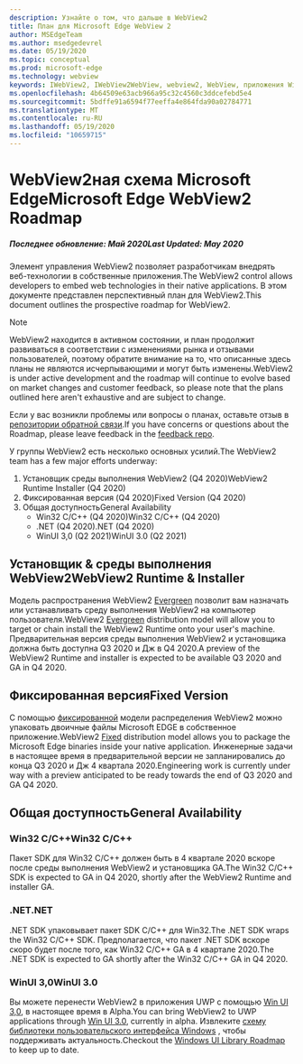 ```yaml
---
description: Узнайте о том, что дальше в WebView2
title: План для Microsoft Edge WebView 2
author: MSEdgeTeam
ms.author: msedgedevrel
ms.date: 05/19/2020
ms.topic: conceptual
ms.prod: microsoft-edge
ms.technology: webview
keywords: IWebView2, IWebView2WebView, webview2, WebView, приложения Win32, Win32, EDGE, ICoreWebView2, ICoreWebView2Host, элемент управления "веб-браузер", HTML Edge
ms.openlocfilehash: 4b64509e63acb966a95c32c4560c3ddcefebd5e4
ms.sourcegitcommit: 5bdffe91a6594f77eeffa4e864fda90a02784771
ms.translationtype: MT
ms.contentlocale: ru-RU
ms.lasthandoff: 05/19/2020
ms.locfileid: "10659715"
---
```

# <span data-ttu-id="685a0-104">WebView2ная схема Microsoft Edge</span><span class="sxs-lookup"><span data-stu-id="685a0-104">Microsoft Edge WebView2 Roadmap</span></span>

##### <span data-ttu-id="685a0-105">Последнее обновление: Май 2020</span><span class="sxs-lookup"><span data-stu-id="685a0-105">Last Updated: May 2020</span></span>

<span data-ttu-id="685a0-106">Элемент управления WebView2 позволяет разработчикам внедрять веб-технологии в собственные приложения.</span><span class="sxs-lookup"><span data-stu-id="685a0-106">The WebView2 control allows developers to embed web technologies in their native applications.</span></span> <span data-ttu-id="685a0-107">В этом документе представлен перспективный план для WebView2.</span><span class="sxs-lookup"><span data-stu-id="685a0-107">This document outlines the prospective roadmap for WebView2.</span></span> 

> [!NOTE]
> <span data-ttu-id="685a0-108">WebView2 находится в активном состоянии, и план продолжит развиваться в соответствии с изменениями рынка и отзывами пользователей, поэтому обратите внимание на то, что описанные здесь планы не являются исчерпывающими и могут быть изменены.</span><span class="sxs-lookup"><span data-stu-id="685a0-108">WebView2 is under active development and the roadmap will continue to evolve based on market changes and customer feedback, so please note that the plans outlined here aren't exhaustive and are subject to change.</span></span> 

<span data-ttu-id="685a0-109">Если у вас возникли проблемы или вопросы о планах, оставьте отзыв в [репозитории обратной связи](https://github.com/MicrosoftEdge/WebViewFeedback).</span><span class="sxs-lookup"><span data-stu-id="685a0-109">If you have concerns or questions about the Roadmap, please leave feedback in the [feedback repo](https://github.com/MicrosoftEdge/WebViewFeedback).</span></span>

<span data-ttu-id="685a0-110">У группы WebView2 есть несколько основных усилий.</span><span class="sxs-lookup"><span data-stu-id="685a0-110">The WebView2 team has a few major efforts underway:</span></span>

1.  <span data-ttu-id="685a0-111">Установщик среды выполнения WebView2 (Q4 2020)</span><span class="sxs-lookup"><span data-stu-id="685a0-111">WebView2 Runtime Installer (Q4 2020)</span></span>
2.  <span data-ttu-id="685a0-112">Фиксированная версия (Q4 2020)</span><span class="sxs-lookup"><span data-stu-id="685a0-112">Fixed Version (Q4 2020)</span></span>
3.  <span data-ttu-id="685a0-113">Общая доступность</span><span class="sxs-lookup"><span data-stu-id="685a0-113">General Availability</span></span> 
    *   <span data-ttu-id="685a0-114">Win32 C/C++ (Q4 2020)</span><span class="sxs-lookup"><span data-stu-id="685a0-114">Win32 C/C++ (Q4 2020)</span></span>
    *   <span data-ttu-id="685a0-115">.NET (Q4 2020)</span><span class="sxs-lookup"><span data-stu-id="685a0-115">.NET (Q4 2020)</span></span>
    *   <span data-ttu-id="685a0-116">WinUI 3,0 (Q2 2021)</span><span class="sxs-lookup"><span data-stu-id="685a0-116">WinUI 3.0 (Q2 2021)</span></span>

## <span data-ttu-id="685a0-117">Установщик & среды выполнения WebView2</span><span class="sxs-lookup"><span data-stu-id="685a0-117">WebView2 Runtime & Installer</span></span>

<span data-ttu-id="685a0-118">Модель распространения WebView2 [Evergreen](./concepts/distribution.md#microsoft-edge-webview2-runtime) позволит вам назначать или устанавливать среду выполнения WebView2 на компьютер пользователя.</span><span class="sxs-lookup"><span data-stu-id="685a0-118">WebView2 [Evergreen](./concepts/distribution.md#microsoft-edge-webview2-runtime) distribution model will allow you to target or chain install the WebView2 Runtime onto your user's machine.</span></span> <span data-ttu-id="685a0-119">Предварительная версия среды выполнения WebView2 и установщика должна быть доступна Q3 2020 и Дж в Q4 2020.</span><span class="sxs-lookup"><span data-stu-id="685a0-119">A preview of the WebView2 Runtime and installer is expected to be available Q3 2020 and GA in Q4 2020.</span></span>

## <span data-ttu-id="685a0-120">Фиксированная версия</span><span class="sxs-lookup"><span data-stu-id="685a0-120">Fixed Version</span></span>

<span data-ttu-id="685a0-121">С помощью [фиксированной](./concepts/distribution.md#roadmap) модели распределения WebView2 можно упаковать двоичные файлы Microsoft EDGE в собственное приложение.</span><span class="sxs-lookup"><span data-stu-id="685a0-121">WebView2 [Fixed](./concepts/distribution.md#roadmap) distribution model allows you to package the Microsoft Edge binaries inside your native application.</span></span> <span data-ttu-id="685a0-122">Инженерные задачи в настоящее время в предварительной версии не запланировались до конца Q3 2020 и Дж 4 квартала 2020.</span><span class="sxs-lookup"><span data-stu-id="685a0-122">Engineering work is currently under way with a preview anticipated to be ready towards the end of  Q3 2020 and GA Q4 2020.</span></span>

## <span data-ttu-id="685a0-123">Общая доступность</span><span class="sxs-lookup"><span data-stu-id="685a0-123">General Availability</span></span> 

### <span data-ttu-id="685a0-124">Win32 C/C++</span><span class="sxs-lookup"><span data-stu-id="685a0-124">Win32 C/C++</span></span>

<span data-ttu-id="685a0-125">Пакет SDK для Win32 C/C++ должен быть в 4 квартале 2020 вскоре после среды выполнения WebView2 и установщика GA.</span><span class="sxs-lookup"><span data-stu-id="685a0-125">The Win32 C/C++ SDK is expected to GA in Q4 2020, shortly after the WebView2 Runtime and installer GA.</span></span>

### <span data-ttu-id="685a0-126">.NET</span><span class="sxs-lookup"><span data-stu-id="685a0-126">.NET</span></span>

<span data-ttu-id="685a0-127">.NET SDK упаковывает пакет SDK C/C++ для Win32.</span><span class="sxs-lookup"><span data-stu-id="685a0-127">The .NET SDK wraps the Win32 C/C++ SDK.</span></span> <span data-ttu-id="685a0-128">Предполагается, что пакет .NET SDK вскоре скоро будет после того, как Win32 C/C++ GA в 4 квартале 2020.</span><span class="sxs-lookup"><span data-stu-id="685a0-128">The .NET SDK is expected to GA shortly after the Win32 C/C++ GA in Q4 2020.</span></span>

### <span data-ttu-id="685a0-129">WinUI 3,0</span><span class="sxs-lookup"><span data-stu-id="685a0-129">WinUI 3.0</span></span>

<span data-ttu-id="685a0-130">Вы можете перенести WebView2 в приложения UWP с помощью [Win UI 3,0](/uwp/toolkits/winui3/), в настоящее время в Alpha.</span><span class="sxs-lookup"><span data-stu-id="685a0-130">You can bring WebView2 to UWP applications through [Win UI 3.0](/uwp/toolkits/winui3/), currently in alpha.</span></span> <span data-ttu-id="685a0-131">Извлеките [схему библиотеки пользовательского интерфейса Windows](https://github.com/microsoft/microsoft-ui-xaml/blob/master/docs/roadmap.md) , чтобы поддерживать актуальность.</span><span class="sxs-lookup"><span data-stu-id="685a0-131">Checkout the [Windows UI Library Roadmap](https://github.com/microsoft/microsoft-ui-xaml/blob/master/docs/roadmap.md) to keep up to date.</span></span>  
